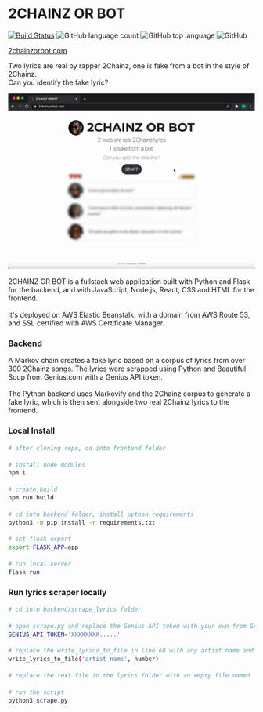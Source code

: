# 2CHAINZ OR BOT
[![Build Status](https://travis-ci.com/rinaykumar/2chainz-or-bot.svg?branch=main)](https://travis-ci.com/rinaykumar/2chainz-or-bot)
![GitHub language count](https://img.shields.io/github/languages/count/rinaykumar/2chainz-or-bot)
![GitHub top language](https://img.shields.io/github/languages/top/rinaykumar/2chainz-or-bot)
![GitHub](https://img.shields.io/github/license/rinaykumar/2chainz-or-bot)

[2chainzorbot.com](https://www.2chainzorbot.com/) 

Two lyrics are real by rapper 2Chainz, one is fake from a bot in the style of 2Chainz.
<br/>
Can you identify the fake lyric?

![ui video demo](frontend/src/assets/img/ui-demo.gif)


2CHAINZ OR BOT is a fullstack web application built with Python and Flask for the backend, and with JavaScript, Node.js, React, CSS and HTML for the frontend. 
<br/>
<br/>
It's deployed on AWS Elastic Beanstalk, with a domain from AWS Route 53, and SSL certified with AWS Certificate Manager.

### Backend

A Markov chain creates a fake lyric based on a corpus of lyrics from over 300 2Chainz songs. 
The lyrics were scrapped using Python and Beautiful Soup from Genius.com with a Genius API token. 
<br/>
<br/>
The Python backend uses Markovify and the 2Chainz corpus to generate a fake lyric, which is then sent alongside two real 2Chainz lyrics to the frontend.

### Local Install
```bash
# after cloning repo, cd into frontend folder

# install node modules
npm i

# create build
npm run build

# cd into backend folder, install python requirements
python3 -m pip install -r requirements.txt

# set flask export
export FLASK_APP=app

# run local server
flask run
```

### Run lyrics scraper locally
```bash
# cd into backend/scrape_lyrics folder

# open scrape.py and replace the Genius API token with your own from Genius.com
GENIUS_API_TOKEN='XXXXXXXX.....'

# replace the write_lyrics_to_file in line 68 with any artist name and number of songs
write_lyrics_to_file('artist name', number)

# replace the text file in the lyrics folder with an empty file named 'artistname'.txt

# run the script
python3 scrape.py
```
